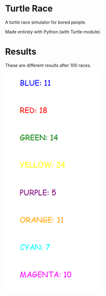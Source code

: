 # Turtle Race
A turtle race simulator for bored people.

Made entirely with Python (with Turtle module).

# Results
These are different results after 100 races.

<img src="results/r1.png">
